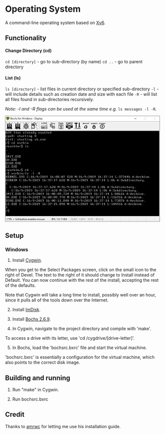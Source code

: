 # Operating System

A command-line operating system based on [Xv6](https://pdos.csail.mit.edu/6.828/2018/xv6.html).

## Functionality

#### Change Directory (cd)
`cd [directory]` - go to sub-directory (by name)
`cd ..` - go to parent directory

#### List (ls)
`ls [directory]` - list files in current directory or specified sub-directory
`-l` - will include details such as creation date and size with each file
`-R` - will list all files found in sub-directories recursively.

_Note: -l and -R flags can be used at the same time e.g._ `ls messages -l -R`_._

![cd and ls demo](https://github.com/faibz/OperatingSystem/blob/master/cdandlsdemo.png "cd and ls demo")

## Setup
### Windows

1. Install [Cygwin](https://cygwin.com/install.html).

When you get to the Select Packages screen, click on the small icon to the right of Devel. The text to the right of it should change to Install instead of Default. You can now continue with the rest of the install, accepting the rest of the defaults.

Note that Cygwin will take a long time to install, possibly well over an hour, since it pulls all of the tools down over the Internet.

2. Install [ImDisk](http://www.ltr-data.se/opencode.html/#ImDisk).

3. Install [Bochs 2.6.9](https://sourceforge.net/projects/bochs/files/bochs/2.6.9).

4. In Cygwin, navigate to the project directory and compile with 'make'.

To access a drive with its letter, use 'cd /cygdrive/[drive-letter]'.

5. In Bochs, load the 'bochsrc.bxrc' file and start the virtual machine.

'bochsrc.bxrc' is essentially a configuration for the virtual machine, which also points to the correct disk image.

## Building and running

1. Run "make" in Cygwin.

2. Run bochsrc.bxrc

## Credit

Thanks to [amrwc](https://github.com/amrwc) for letting me use his installation guide.
